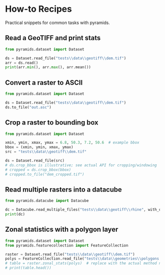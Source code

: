 # How-to Recipes

Practical snippets for common tasks with pyramids.

## Read a GeoTIFF and print stats

```python
from pyramids.dataset import Dataset

ds = Dataset.read_file("tests\\data\\geotiff\\dem.tif")
arr = ds.read()
print(arr.min(), arr.max(), arr.mean())
```

## Convert a raster to ASCII

```python
from pyramids.dataset import Dataset

ds = Dataset.read_file("tests\\data\\geotiff\\dem.tif")
ds.to_file("out.asc")
```

## Crop a raster to bounding box

```python
from pyramids.dataset import Dataset

xmin, ymin, xmax, ymax = 6.8, 50.3, 7.2, 50.6  # example bbox
bbox = (xmin, ymin, xmax, ymax)
src = "tests\\data\\geotiff\\dem.tif"

ds = Dataset.read_file(src)
# ds.crop_bbox is illustrative; see actual API for cropping/windowing
# cropped = ds.crop_bbox(bbox)
# cropped.to_file("dem_cropped.tif")
```

## Read multiple rasters into a datacube

```python
from pyramids.datacube import Datacube

dc = Datacube.read_multiple_files("tests\\data\\geotiff\\rhine", with_order=True, regex_string=r"\\d+", date=False)
print(dc)
```

## Zonal statistics with a polygon layer

```python
from pyramids.dataset import Dataset
from pyramids.featurecollection import FeatureCollection

raster = Dataset.read_file("tests\\data\\geotiff\\dem.tif")
polys = FeatureCollection.read_file("tests\\data\\geometries\\polygons.geojson")
# table = raster.zonal_stats(polys)  # replace with the actual method name in your API
# print(table.head())
```
